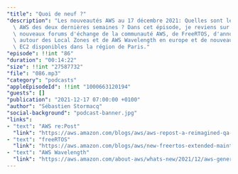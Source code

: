 ```yaml
---
"title": "Quoi de neuf ?"
"description": "Les nouveautés AWS au 17 décembre 2021: Quelles sont les nouveautés\
  \ AWS des deux dernières semaines ? Dans cet épisode, je reviens sur re:Post, les\
  \ nouveaux forums d'échange de la communauté AWS, de FreeRTOS, d'annonces faites\
  \ autour des Local Zones et de AWS Wavelength en europe et de nouveaux types d'instances\
  \ EC2 disponibles dans la région de Paris."
"episode": !!int "86"
"duration": "00:14:22"
"size": !!int "27587732"
"file": "086.mp3"
"category": "podcasts"
"appleEpisodeId": !!int "1000663120194"
"guests": []
"publication": "2021-12-17 07:00:00 +0100"
"author": "Sébastien Stormacq"
"social-background": "podcast-banner.jpg"
"links":
- "text": "AWS re:Post"
  "link": "https://aws.amazon.com/blogs/aws/aws-repost-a-reimagined-qa-experience-for-the-aws-community/"
- "text": "freeRTOS"
  "link": "https://aws.amazon.com/blogs/aws/new-freertos-extended-maintenance-plan-for-up-to-10-years/"
- "text": "AWS Wavelength"
  "link": "https://aws.amazon.com/about-aws/whats-new/2021/12/aws-general-availability-aws-wavelength-germany/"
---
```

